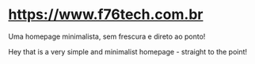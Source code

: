 # https://www.f76tech.com.br

Uma homepage minimalista, sem frescura e direto ao ponto!

Hey that is a very simple and minimalist homepage - straight to the point!
